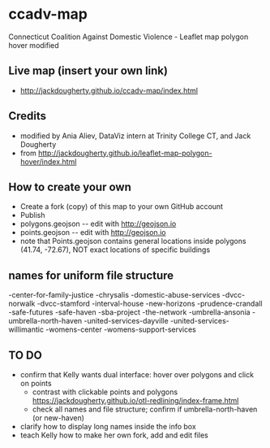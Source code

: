 # ccadv-map
Connecticut Coalition Against Domestic Violence - Leaflet map polygon hover modified

## Live map (insert your own link)
- http://jackdougherty.github.io/ccadv-map/index.html

## Credits
- modified by Ania Aliev, DataViz intern at Trinity College CT, and Jack Dougherty
- from http://jackdougherty.github.io/leaflet-map-polygon-hover/index.html

## How to create your own
- Create a fork (copy) of this map to your own GitHub account
- Publish
- polygons.geojson -- edit with http://geojson.io
- points.geojson -- edit with http://geojson.io
- note that Points.geojson contains general locations inside polygons (41.74, -72.67), NOT exact locations of specific buildings

## names for uniform file structure
-center-for-family-justice
-chrysalis
-domestic-abuse-services
-dvcc-norwalk
-dvcc-stamford
-interval-house
-new-horizons
-prudence-crandall
-safe-futures
-safe-haven
-sba-project
-the-network
-umbrella-ansonia
-umbrella-north-haven
-united-services-dayville
-united-services-willimantic
-womens-center
-womens-support-services


## TO DO
- confirm that Kelly wants dual interface: hover over polygons and click on points
  - contrast with clickable points and polygons https://jackdougherty.github.io/otl-redlining/index-frame.html
  - check all names and file structure; confirm if umbrella-north-haven (or new-haven)
- clarify how to display long names inside the info box
- teach Kelly how to make her own fork, add and edit files
